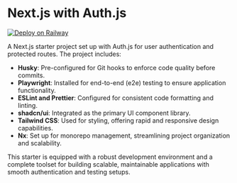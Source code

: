 # Next.js with Auth.js

[![Deploy on Railway](https://railway.app/button.svg)](https://railway.app/template/DI0Aax?referralCode=73cYCO)

A Next.js starter project set up with Auth.js for user authentication and protected routes. The
project includes:

- **Husky**: Pre-configured for Git hooks to enforce code quality before commits.
- **Playwright**: Installed for end-to-end (e2e) testing to ensure application functionality.
- **ESLint and Prettier**: Configured for consistent code formatting and linting.
- **shadcn/ui**: Integrated as the primary UI component library.
- **Tailwind CSS**: Used for styling, offering rapid and responsive design capabilities.
- **Nx**: Set up for monorepo management, streamlining project organization and scalability.

This starter is equipped with a robust development environment and a complete toolset for building
scalable, maintainable applications with smooth authentication and testing setups.
